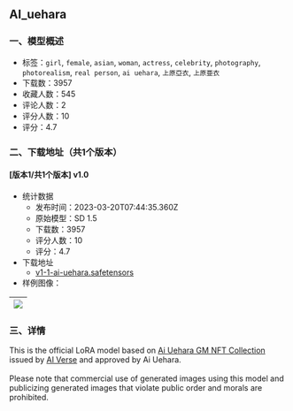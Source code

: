 ## AI_uehara
### 一、模型概述

- 标签：`girl`, `female`, `asian`, `woman`, `actress`, `celebrity`, `photography`, `photorealism`, `real person`, `ai uehara`, `上原亞衣`, `上原亜衣`
- 下载数：3957
- 收藏人数：545
- 评论人数：2
- 评分人数：10
- 评分：4.7

### 二、下载地址（共1个版本）

#### [版本1/共1个版本] v1.0

- 统计数据
  - 发布时间：2023-03-20T07:44:35.360Z
  - 原始模型：SD 1.5
  - 下载数：3957
  - 评分人数：10
  - 评分：4.7
- 下载地址
  - [v1-1-ai-uehara.safetensors](https://civitai.com/api/download/models/23042)
- 样例图像：

| <img src="https://image.civitai.com/xG1nkqKTMzGDvpLrqFT7WA/89683521-ffef-410a-ac00-cf0bfe2d1f00/width=450/249178.jpeg" /> |
| ---- |


### 三、详情
<p>This is the official LoRA model based on <a target="_blank" rel="ugc" href="https://opensea.io/collection/aiuehara-gm-collection">Ai Uehara GM NFT Collection</a> issued by <a target="_blank" rel="ugc" href="https://twitter.com/AI__VERSE">AI Verse</a> and approved by Ai Uehara. <br /><br />Please note that commercial use of generated images using this model and publicizing generated images that violate public order and morals are prohibited.</p>